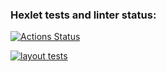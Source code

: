 ### Hexlet tests and linter status:
[![Actions Status](https://github.com/TanyaAl/layout-designer-project-56/actions/workflows/hexlet-check.yml/badge.svg)](https://github.com/TanyaAl/layout-designer-project-56/actions)

[![layout tests](https://github.com/TanyaAl/layout-designer-project-56/actions/workflows/githubActions.yml/badge.svg)](https://github.com/TanyaAl/layout-designer-project-56/actions/workflows/githubActions.yml)
